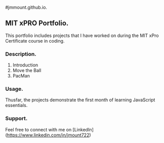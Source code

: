 #jmmount.github.io. 

## MIT xPRO Portfolio. 
This portfolio includes projects that I have worked on during the MIT xPro Certificate course in coding. 

### Description. 
1. Introduction
2. Move the Ball
3. PacMan 

### Usage. 
Thusfar, the projects demonstrate the first month of learning JavaScript essentials.

### Support. 
Feel free to connect with me on [LinkedIn] (https://www.linkedin.com/in/jmount722)

